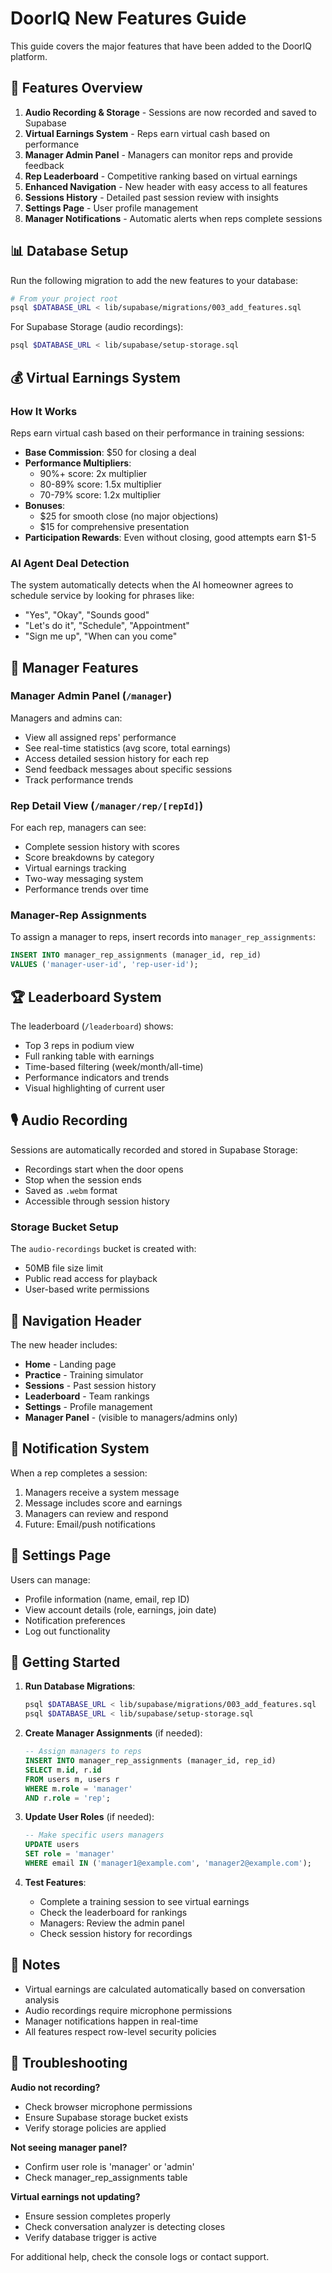 # DoorIQ New Features Guide

This guide covers the major features that have been added to the DoorIQ platform.

## 🎯 Features Overview

1. **Audio Recording & Storage** - Sessions are now recorded and saved to Supabase
2. **Virtual Earnings System** - Reps earn virtual cash based on performance
3. **Manager Admin Panel** - Managers can monitor reps and provide feedback
4. **Rep Leaderboard** - Competitive ranking based on virtual earnings
5. **Enhanced Navigation** - New header with easy access to all features
6. **Sessions History** - Detailed past session review with insights
7. **Settings Page** - User profile management
8. **Manager Notifications** - Automatic alerts when reps complete sessions

## 📊 Database Setup

Run the following migration to add the new features to your database:

```bash
# From your project root
psql $DATABASE_URL < lib/supabase/migrations/003_add_features.sql
```

For Supabase Storage (audio recordings):
```bash
psql $DATABASE_URL < lib/supabase/setup-storage.sql
```

## 💰 Virtual Earnings System

### How It Works

Reps earn virtual cash based on their performance in training sessions:

- **Base Commission**: $50 for closing a deal
- **Performance Multipliers**:
  - 90%+ score: 2x multiplier
  - 80-89% score: 1.5x multiplier
  - 70-79% score: 1.2x multiplier
- **Bonuses**:
  - $25 for smooth close (no major objections)
  - $15 for comprehensive presentation
- **Participation Rewards**: Even without closing, good attempts earn $1-5

### AI Agent Deal Detection

The system automatically detects when the AI homeowner agrees to schedule service by looking for phrases like:
- "Yes", "Okay", "Sounds good"
- "Let's do it", "Schedule", "Appointment"
- "Sign me up", "When can you come"

## 👥 Manager Features

### Manager Admin Panel (`/manager`)

Managers and admins can:
- View all assigned reps' performance
- See real-time statistics (avg score, total earnings)
- Access detailed session history for each rep
- Send feedback messages about specific sessions
- Track performance trends

### Rep Detail View (`/manager/rep/[repId]`)

For each rep, managers can see:
- Complete session history with scores
- Score breakdowns by category
- Virtual earnings tracking
- Two-way messaging system
- Performance trends over time

### Manager-Rep Assignments

To assign a manager to reps, insert records into `manager_rep_assignments`:

```sql
INSERT INTO manager_rep_assignments (manager_id, rep_id)
VALUES ('manager-user-id', 'rep-user-id');
```

## 🏆 Leaderboard System

The leaderboard (`/leaderboard`) shows:
- Top 3 reps in podium view
- Full ranking table with earnings
- Time-based filtering (week/month/all-time)
- Performance indicators and trends
- Visual highlighting of current user

## 🎙️ Audio Recording

Sessions are automatically recorded and stored in Supabase Storage:
- Recordings start when the door opens
- Stop when the session ends
- Saved as `.webm` format
- Accessible through session history

### Storage Bucket Setup

The `audio-recordings` bucket is created with:
- 50MB file size limit
- Public read access for playback
- User-based write permissions

## 📱 Navigation Header

The new header includes:
- **Home** - Landing page
- **Practice** - Training simulator
- **Sessions** - Past session history
- **Leaderboard** - Team rankings
- **Settings** - Profile management
- **Manager Panel** - (visible to managers/admins only)

## 📧 Notification System

When a rep completes a session:
1. Managers receive a system message
2. Message includes score and earnings
3. Managers can review and respond
4. Future: Email/push notifications

## 🔧 Settings Page

Users can manage:
- Profile information (name, email, rep ID)
- View account details (role, earnings, join date)
- Notification preferences
- Log out functionality

## 🚀 Getting Started

1. **Run Database Migrations**:
   ```bash
   psql $DATABASE_URL < lib/supabase/migrations/003_add_features.sql
   psql $DATABASE_URL < lib/supabase/setup-storage.sql
   ```

2. **Create Manager Assignments** (if needed):
   ```sql
   -- Assign managers to reps
   INSERT INTO manager_rep_assignments (manager_id, rep_id)
   SELECT m.id, r.id 
   FROM users m, users r 
   WHERE m.role = 'manager' 
   AND r.role = 'rep';
   ```

3. **Update User Roles** (if needed):
   ```sql
   -- Make specific users managers
   UPDATE users 
   SET role = 'manager' 
   WHERE email IN ('manager1@example.com', 'manager2@example.com');
   ```

4. **Test Features**:
   - Complete a training session to see virtual earnings
   - Check the leaderboard for rankings
   - Managers: Review the admin panel
   - Check session history for recordings

## 📝 Notes

- Virtual earnings are calculated automatically based on conversation analysis
- Audio recordings require microphone permissions
- Manager notifications happen in real-time
- All features respect row-level security policies

## 🐛 Troubleshooting

**Audio not recording?**
- Check browser microphone permissions
- Ensure Supabase storage bucket exists
- Verify storage policies are applied

**Not seeing manager panel?**
- Confirm user role is 'manager' or 'admin'
- Check manager_rep_assignments table

**Virtual earnings not updating?**
- Ensure session completes properly
- Check conversation analyzer is detecting closes
- Verify database trigger is active

For additional help, check the console logs or contact support.
